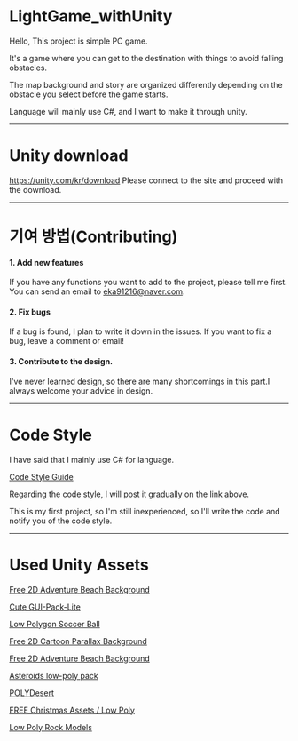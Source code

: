 # LightGame_withUnity
Hello, This project is simple PC game.

It's a game where you can get to the destination with things to avoid falling obstacles.

The map background and story are organized differently depending on the obstacle you select before the game starts.

Language will mainly use C#, and I want to make it through unity.

-------------
# Unity download

https://unity.com/kr/download Please connect to the site and proceed with the download.

-------------
# 기여 방법(Contributing)  
#### 1. Add new features
  If you have any functions you want to add to the project, please tell me first. You can send an email to eka91216@naver.com.
  
#### 2. Fix bugs
  If a bug is found, I plan to write it down in the issues. If you want to fix a bug, leave a comment or email!

#### 3. Contribute to the design.
  I've never learned design, so there are many shortcomings in this part.I always welcome your advice in design.

-------------
# Code Style

I have said that I mainly use C# for language. 

[Code Style Guide](https://github.com/eka91216/LightGame_withUnity/blob/main/CODESTYLE.md)

Regarding the code style, I will post it gradually on the link above.

This is my first project, so I'm still inexperienced, so I'll write the code and notify you of the code style.

-------------
# Used Unity Assets
[Free 2D Adventure Beach Background](https://assetstore.unity.com/packages/2d/environments/free-2d-adventure-beach-background-82090)


[Cute GUI-Pack-Lite](https://assetstore.unity.com/packages/2d/gui/icons/cute-gui-pack-lite-202389)


[Low Polygon Soccer Ball](https://assetstore.unity.com/packages/3d/low-polygon-soccer-ball-84382)


[Free 2D Cartoon Parallax Background](https://assetstore.unity.com/packages/2d/environments/free-2d-cartoon-parallax-background-205812)


[Free 2D Adventure Beach Background](https://assetstore.unity.com/packages/2d/environments/free-2d-adventure-beach-background-82090)


[Asteroids low-poly pack](https://assetstore.unity.com/packages/3d/environments/sci-fi/asteroids-low-poly-pack-142164)


[POLYDesert](https://assetstore.unity.com/packages/3d/environments/landscapes/polydesert-107196)


[FREE Christmas Assets / Low Poly](https://assetstore.unity.com/packages/3d/props/free-christmas-assets-low-poly-13102)


[Low Poly Rock Models](https://assetstore.unity.com/packages/3d/environments/low-poly-rock-models-119245)
